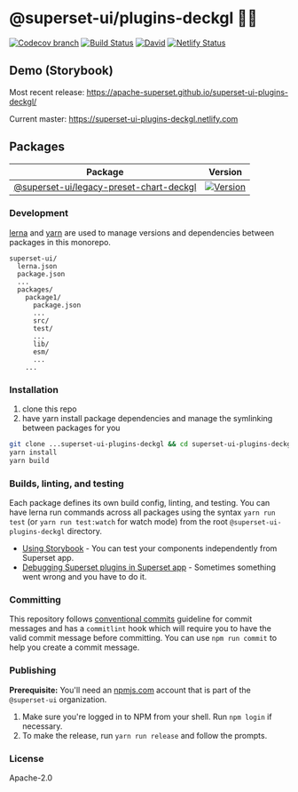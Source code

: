 # @superset-ui/plugins-deckgl 🔌💡

[![Codecov branch](https://img.shields.io/codecov/c/github/apache-superset/superset-ui-plugins-deckgl/master.svg?style=flat-square)](https://codecov.io/gh/apache-superset/superset-ui-plugins-deckgl/branch/master)
[![Build Status](https://img.shields.io/travis/com/apache-superset/superset-ui-plugins-deckgl/master.svg?style=flat-square
)](https://travis-ci.com/apache-superset/superset-ui-plugins-deckgl)
[![David](https://img.shields.io/david/dev/apache-superset/superset-ui-plugins-deckgl.svg?style=flat-square)](https://david-dm.org/apache-superset/superset-ui-plugins-deckgl?type=dev)
[![Netlify Status](https://api.netlify.com/api/v1/badges/d2c78390-752e-4fc2-abf0-7e6df362b9ff/deploy-status)](https://app.netlify.com/sites/superset-ui-plugins-deckgl/deploys)

## Demo (Storybook)

Most recent release: https://apache-superset.github.io/superset-ui-plugins-deckgl/

Current master: https://superset-ui-plugins-deckgl.netlify.com

## Packages

| Package | Version |
|--|--|
| [@superset-ui/legacy-preset-chart-deckgl](https://github.com/apache-superset/superset-ui-plugins-deckgl/tree/master/packages/superset-ui-legacy-preset-chart-deckgl) | [![Version](https://img.shields.io/npm/v/@superset-ui/legacy-preset-chart-deckgl.svg?style=flat-square)](https://img.shields.io/npm/v/@superset-ui/legacy-preset-chart-deckgl.svg?style=flat-square) |

### Development

[lerna](https://github.com/lerna/lerna/) and [yarn](https://yarnpkg.com) are used to manage versions and dependencies between
packages in this monorepo.

```
superset-ui/
  lerna.json
  package.json
  ...
  packages/
    package1/
      package.json
      ...
      src/
      test/
      ...
      lib/
      esm/
      ...
    ...
```



### Installation

1. clone this repo
2. have yarn install package dependencies and manage the symlinking between packages for you

```sh
git clone ...superset-ui-plugins-deckgl && cd superset-ui-plugins-deckgl
yarn install
yarn build
```

### Builds, linting, and testing

Each package defines its own build config, linting, and testing. You can have lerna run commands
across all packages using the syntax `yarn run test` (or `yarn run test:watch` for watch mode) from the root `@superset-ui-plugins-deckgl` directory.

* [Using Storybook](https://github.com/apache-superset/superset-ui/blob/master/docs/storybook.md) - You can test your components independently from Superset app.
* [Debugging Superset plugins in Superset app](https://github.com/apache-superset/superset-ui/blob/master/docs/debugging.md) - Sometimes something went wrong and you have to do it.

### Committing

This repository follows [conventional commits](https://www.conventionalcommits.org/en/v1.0.0-beta.3/) guideline for commit messages and has a `commitlint` hook which will require you to have the valid commit message before committing. You can use `npm run commit` to help you create a commit message.

### Publishing

**Prerequisite:** You'll need an [npmjs.com](https://npmjs.com) account that is part of the `@superset-ui` organization.

1. Make sure you're logged in to NPM from your shell. Run `npm login` if necessary.
2. To make the release, run `yarn run release` and follow the prompts.

### License

Apache-2.0
